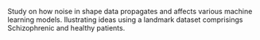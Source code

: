 Study on how noise in shape data propagates and affects various machine learning models.
Ilustrating ideas using a landmark dataset comprisings Schizophrenic and healthy patients.
